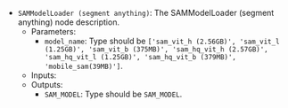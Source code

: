 - `SAMModelLoader (segment anything)`: The SAMModelLoader (segment anything) node description.
    - Parameters:
        - `model_name`: Type should be `['sam_vit_h (2.56GB)', 'sam_vit_l (1.25GB)', 'sam_vit_b (375MB)', 'sam_hq_vit_h (2.57GB)', 'sam_hq_vit_l (1.25GB)', 'sam_hq_vit_b (379MB)', 'mobile_sam(39MB)']`.
    - Inputs:
    - Outputs:
        - `SAM_MODEL`: Type should be `SAM_MODEL`.
